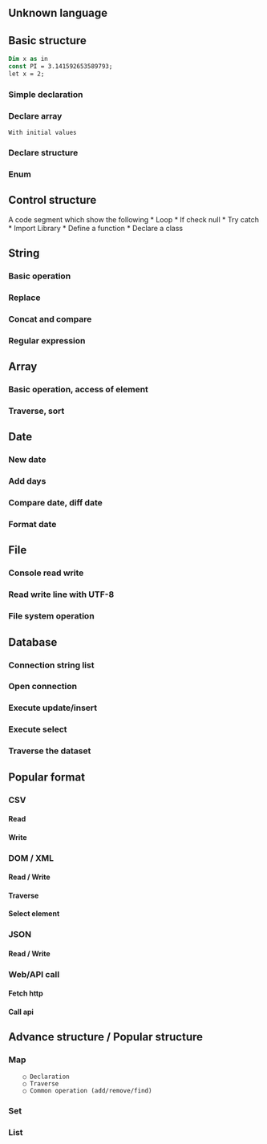## Unknown language

## Basic structure


```vb
Dim x as in
const PI = 3.141592653589793;
let x = 2;
```


### Simple declaration

### Declare array

    With initial values

### Declare structure

### Enum

## Control structure

A code segment which show the following
	* Loop
	* If check null
	* Try catch
	* Import Library
	* Define a function
	* Declare a class


## String

### Basic operation

### Replace

### Concat and compare

### Regular expression

## Array

### Basic operation, access of element

### Traverse, sort

## Date

### New date

### Add days

### Compare date, diff date

### Format date
	
## File

### Console read write

### Read write line with UTF-8

### File system operation

## Database

### Connection string list

### Open connection

### Execute update/insert

### Execute select

### Traverse the dataset

## Popular format

### CSV

#### Read

#### Write

### DOM / XML

#### Read / Write

#### Traverse

#### Select element

### JSON

#### Read / Write

### Web/API call

#### Fetch http

#### Call api

## Advance structure / Popular structure

### Map
		○ Declaration
		○ Traverse
		○ Common operation (add/remove/find)
### Set
	

### List
